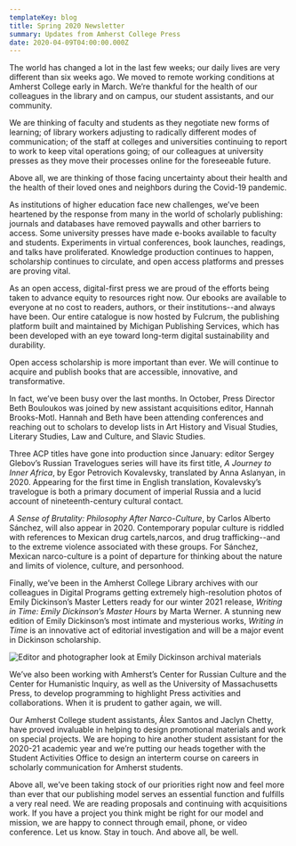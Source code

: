 ```yaml
---
templateKey: blog
title: Spring 2020 Newsletter
summary: Updates from Amherst College Press
date: 2020-04-09T04:00:00.000Z
---
```

The world has changed a lot in the last few weeks; our daily lives are very different than six weeks ago. We moved to remote working conditions at Amherst College early in March. We’re thankful for the health of our colleagues in the library and on campus, our student assistants, and our community.

We are thinking of faculty and students as they negotiate new forms of learning; of library workers adjusting to radically different modes of communication; of the staff at colleges and universities continuing to report to work to keep vital operations going; of our colleagues at university presses as they move their processes online for the foreseeable future.

Above all, we are thinking of those facing uncertainty about their health and the health of their loved ones and neighbors during the Covid-19 pandemic.

As institutions of higher education face new challenges, we’ve been heartened by the response from many in the world of scholarly publishing: journals and databases have removed paywalls and other barriers to access. Some university presses have made e-books available to faculty and students. Experiments in virtual conferences, book launches, readings, and talks have proliferated. Knowledge production continues to happen, scholarship continues to circulate, and open access platforms and presses are proving vital.

As an open access, digital-first press we are proud of the efforts being taken to advance equity to resources right now. Our ebooks are available to everyone at no cost to readers, authors, or their institutions--and always have been. Our entire catalogue is now hosted by Fulcrum, the publishing platform built and maintained by Michigan Publishing Services, which has been developed with an eye toward long-term digital sustainability and durability.

Open access scholarship is more important than ever. We will continue to acquire and publish books that are accessible, innovative, and transformative.

In fact, we’ve been busy over the last months. In October, Press Director Beth Bouloukos was joined by new assistant acquisitions editor, Hannah Brooks-Motl. Hannah and Beth have been attending conferences and reaching out to scholars to develop lists in Art History and Visual Studies, Literary Studies, Law and Culture, and Slavic Studies.

Three ACP titles have gone into production since January: editor Sergey Glebov’s Russian Travelogues series will have its first title, *A Journey to Inner Africa*, by Egor Petrovich Kovalevsky, translated by Anna Aslanyan, in  2020. Appearing for the first time in English translation, Kovalevsky’s travelogue is both a primary document of imperial Russia and a lucid account of nineteenth-century cultural contact.

*A Sense of Brutality: Philosophy After Narco-Culture*, by Carlos Alberto Sánchez, will also appear in 2020. Contemporary popular culture is riddled with references to Mexican drug cartels,narcos, and drug trafficking--and to the extreme violence associated with these groups. For Sánchez, Mexican narco-culture is a point of departure for thinking about the nature and limits of violence, culture, and personhood.

Finally, we’ve been in the Amherst College Library archives with our colleagues in Digital Programs getting extremely high-resolution photos of Emily Dickinson’s Master Letters ready for our winter 2021 release, *Writing in Time: Emily Dickinson’s Master Hours* by Marta Werner. A stunning new edition of Emily Dickinson’s most intimate and mysterious works, *Writing in Time* is an innovative act of editorial investigation and will be a major event in Dickinson scholarship. 

![Editor and photographer look at Emily Dickinson archival materials](assets/master-hours-shoot-smallest.jpg "Master Letters photo shoot, Special Collections, Amherst College Frost Library")

We’ve also been working with Amherst’s Center for Russian Culture and the Center for Humanistic Inquiry, as well as the University of Massachusetts Press, to develop programming to highlight Press activities and collaborations. When it is prudent to gather again, we will.

Our Amherst College student assistants, Álex Santos and Jaclyn Chetty, have proved invaluable in helping to design promotional materials and work on special projects. We are hoping to hire another student assistant for the 2020-21 academic year and we’re putting our heads together with the Student Activities Office to design an interterm course on careers in scholarly communication for Amherst students.

Above all, we’ve been taking stock of our priorities right now and feel more than ever that our publishing model serves an essential function and fulfills a very real need. We are reading proposals and continuing with acquisitions work. If you have a project you think might be right for our model and mission, we are happy to connect through email, phone, or video conference. Let us know. Stay in touch. And above all, be well.